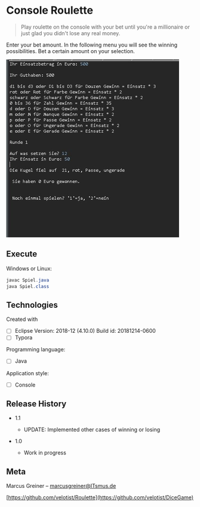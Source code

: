 # Console Roulette
> Play roulette on the console with your bet until you're a millionaire or just glad you didn't lose any real money.



Enter your bet amount. In the following menu you will see the winning possibilities. Bet a certain amount on your selection.



![1](Roulette_Screenshot.jpg)



## Execute

Windows or Linux:

```java
javac Spiel.java
java Spiel.class
```





## Technologies

Created with

- [ ] Eclipse Version: 2018-12 (4.10.0)
  Build id: 20181214-0600
- [ ] Typora

Programming language:

- [ ] Java

Application style:

- [ ] Console



## Release History

* 1.1

    * UPDATE: Implemented other cases of winning or losing 

* 1.0
  
    * Work in progress
    
      

## Meta

Marcus Greiner –  marcusgreiner@ITsmus.de

[https://github.com/velotist/Roulette](https://github.com/velotist/DiceGame)

